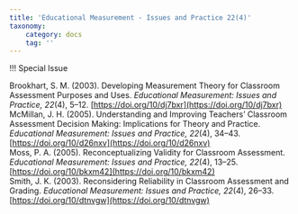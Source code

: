 ```yaml
---
title: 'Educational Measurement - Issues and Practice 22(4)'
taxonomy:
    category: docs
    tag: ''
---
```


!!! Special Issue

Brookhart, S. M. (2003). Developing Measurement Theory for Classroom Assessment Purposes and Uses. *Educational Measurement: Issues and Practice, 22*(4), 5–12. [https://doi.org/10/dj7bxr](https://doi.org/10/dj7bxr)  
McMillan, J. H. (2005). Understanding and Improving Teachers’ Classroom Assessment Decision Making: Implications for Theory and Practice. *Educational Measurement: Issues and Practice, 22*(4), 34–43. [https://doi.org/10/d26nxv](https://doi.org/10/d26nxv)  
Moss, P. A. (2005). Reconceptualizing Validity for Classroom Assessment. *Educational Measurement: Issues and Practice, 22*(4), 13–25. [https://doi.org/10/bkxm42](https://doi.org/10/bkxm42)  
Smith, J. K. (2003). Reconsidering Reliability in Classroom Assessment and Grading. *Educational Measurement: Issues and Practice, 22*(4), 26–33. [https://doi.org/10/dtnvgw](https://doi.org/10/dtnvgw)
